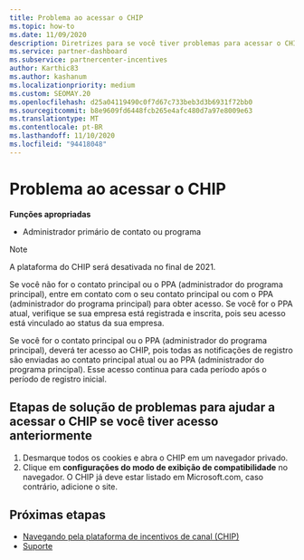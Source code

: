 ```yaml
---
title: Problema ao acessar o CHIP
ms.topic: how-to
ms.date: 11/09/2020
description: Diretrizes para se você tiver problemas para acessar o CHIP
ms.service: partner-dashboard
ms.subservice: partnercenter-incentives
author: Karthic83
ms.author: kashanum
ms.localizationpriority: medium
ms.custom: SEOMAY.20
ms.openlocfilehash: d25a04119490c0f7d67c733beb3d3b6931f72bb0
ms.sourcegitcommit: b8e9609fd6448fcb265e4afc480d7a97e8009e63
ms.translationtype: MT
ms.contentlocale: pt-BR
ms.lasthandoff: 11/10/2020
ms.locfileid: "94418048"
---
```

# <a name="trouble-accessing-chip"></a>Problema ao acessar o CHIP

**Funções apropriadas**

- Administrador primário de contato ou programa

>[!NOTE]
>A plataforma do CHIP será desativada no final de 2021.

Se você não for o contato principal ou o PPA (administrador do programa principal), entre em contato com o seu contato principal ou com o PPA (administrador do programa principal) para obter acesso. Se você for o PPA atual, verifique se sua empresa está registrada e inscrita, pois seu acesso está vinculado ao status da sua empresa.

Se você for o contato principal ou o PPA (administrador do programa principal), deverá ter acesso ao CHIP, pois todas as notificações de registro são enviadas ao contato principal atual ou ao PPA (administrador do programa principal). Esse acesso continua para cada período após o período de registro inicial.

## <a name="troubleshooting-steps-to-assist-with-accessing-chip-if-you-have-had-access-previously"></a>Etapas de solução de problemas para ajudar a acessar o CHIP se você tiver acesso anteriormente

1. Desmarque todos os cookies e abra o CHIP em um navegador privado.
1. Clique em **configurações do modo de exibição de compatibilidade** no navegador. O CHIP já deve estar listado em Microsoft.com, caso contrário, adicione o site.

## <a name="next-steps"></a>Próximas etapas

- [Navegando pela plataforma de incentivos de canal (CHIP)](chip-intro.md)
- [Suporte](report-problems-with-partner-center.md)